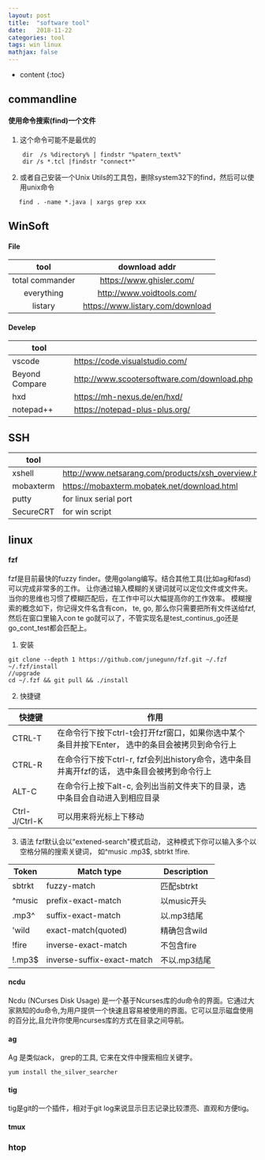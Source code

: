 ```yaml
---
layout: post
title:  "software tool"
date:   2018-11-22
categories: tool
tags: win linux
mathjax: false
---
```

* content
{:toc}


## commandline
#### 使用命令搜索(find)一个文件


1. 这个命令可能不是最优的
~~~
    dir  /s %directory% | findstr "%patern_text%"
    dir /s *.tcl |findstr "connect*"
~~~
 2. 或者自己安装一个Unix Utils的工具包，删除system32下的find，然后可以使用unix命令
 ~~~
    find . -name *.java | xargs grep xxx
~~~


## WinSoft

#### File

|tool|download addr|
|:-:|:-:|
|total commander|https://www.ghisler.com/|
|everything|http://www.voidtools.com/|
|listary|https://www.listary.com/download|

#### Develep
|tool||
|-|-|
|vscode|https://code.visualstudio.com/|
| Beyond Compare |http://www.scootersoftware.com/download.php|
|hxd|https://mh-nexus.de/en/hxd/|
|notepad++|https://notepad-plus-plus.org/|

## SSH
|tool||
|-|-|
|xshell|http://www.netsarang.com/products/xsh_overview.html|
|mobaxterm|https://mobaxterm.mobatek.net/download.html|
|putty|for linux serial port|
|SecureCRT|for win script|




## linux

#### fzf
fzf是目前最快的fuzzy finder。使用golang编写。结合其他工具(比如ag和fasd)可以完成非常多的工作。
让你通过输入模糊的关键词就可以定位文件或文件夹。当你的思维也习惯了模糊匹配后，在工作中可以大幅提高你的工作效率。
模糊搜索的概念如下，你记得文件名含有con， te, go, 那么你只需要把所有文件送给fzf, 然后在窗口里输入con te go就可以了，不管实现名是test_continus_go还是go_cont_test都会匹配上。


1. 安装
~~~
git clone --depth 1 https://github.com/junegunn/fzf.git ~/.fzf
~/.fzf/install
//upgrade
cd ~/.fzf && git pull && ./install
~~~
2. 快捷键

 |快捷键|作用|
 |-|-|
 |CTRL-T|在命令行下按下ctrl-t会打开fzf窗口，如果你选中某个条目并按下Enter， 选中的条目会被拷贝到命令行上|
 |CTRL-R|在命令行下按下ctrl-r, fzf会列出history命令，选中条目并离开fzf的话， 选中条目会被拷到命令行上|
 |ALT-C|在命令行上按下alt-c, 会列出当前文件夹下的目录，选中条目会自动进入到相应目录|
 |Ctrl-J/Ctrl-K|可以用来将光标上下移动|
3. 语法
fzf默认会以“extened-search"模式启动， 这种模式下你可以输入多个以空格分隔的搜索关键词， 如^music .mp3$, sbtrkt !fire.

|Token |	Match type| 	Description|
|-|-|-|
|sbtrkt |	fuzzy-match |	匹配sbtrkt|
|^music |	prefix-exact-match 	|以music开头|
|.mp3^ |	suffix-exact-match |	以.mp3结尾|
|'wild |	exact-match(quoted) |	精确包含wild|
|!fire |	inverse-exact-match |	不包含fire|
|!.mp3$ |	inverse-suffix-exact-match| 	不以.mp3结尾|
#### ncdu

Ncdu (NCurses Disk Usage) 是一个基于Ncurses库的du命令的界面。它通过大家熟知的du命令,为用户提供一个快速且容易被使用的界面。它可以显示磁盘使用的百分比,且允许你使用ncurses库的方式在目录之间导航。


#### ag

Ag 是类似ack， grep的工具, 它来在文件中搜索相应关键字。

~~~
yum install the_silver_searcher
~~~
#### tig
tig是git的一个插件，相对于git log来说显示日志记录比较漂亮、直观和方便tig。

#### tmux

### htop


